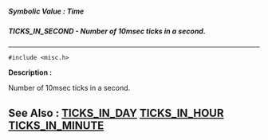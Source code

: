 ##### Symbolic Value : Time
##### TICKS_IN_SECOND - Number of 10msec ticks in a second.
---
```
#include <misc.h>
```
**Description :**

Number of 10msec ticks in a second.

**See Also :**
[TICKS_IN_DAY](/domino-c-api-docs/reference/Symb/TICKS_IN_DAY)
[TICKS_IN_HOUR](/domino-c-api-docs/reference/Symb/TICKS_IN_HOUR)
[TICKS_IN_MINUTE](/domino-c-api-docs/reference/Symb/TICKS_IN_MINUTE)
---
